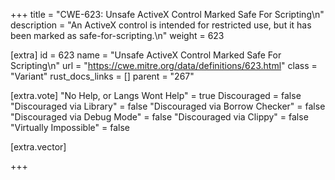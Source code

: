 +++
title = "CWE-623: Unsafe ActiveX Control Marked Safe For Scripting\n"
description = "An ActiveX control is intended for restricted use, but it has been marked as safe-for-scripting.\n"
weight = 623

[extra]
id = 623
name = "Unsafe ActiveX Control Marked Safe For Scripting\n"
url = "https://cwe.mitre.org/data/definitions/623.html"
class = "Variant"
rust_docs_links = []
parent = "267"

[extra.vote]
"No Help, or Langs Wont Help" = true
Discouraged = false
"Discouraged via Library" = false
"Discouraged via Borrow Checker" = false
"Discouraged via Debug Mode" = false
"Discouraged via Clippy" = false
"Virtually Impossible" = false

[extra.vector]

+++